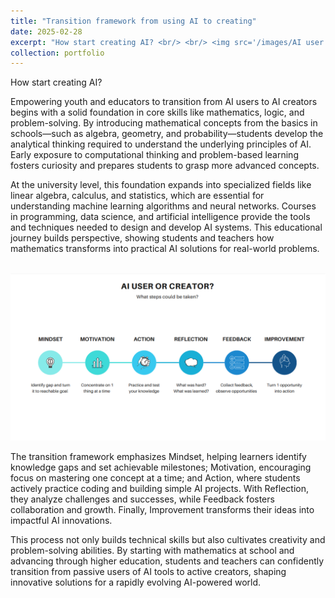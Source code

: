 ```yaml
---
title: "Transition framework from using AI to creating"
date: 2025-02-28
excerpt: "How start creating AI? <br/> <br/> <img src='/images/AI user or creator.png'>"
collection: portfolio
---
```


How start creating AI?

Empowering youth and educators to transition from AI users to AI creators begins with a solid foundation in core skills like mathematics, logic, and problem-solving. By introducing mathematical concepts from the basics in schools—such as algebra, geometry, and probability—students develop the analytical thinking required to understand the underlying principles of AI. Early exposure to computational thinking and problem-based learning fosters curiosity and prepares students to grasp more advanced concepts.

At the university level, this foundation expands into specialized fields like linear algebra, calculus, and statistics, which are essential for understanding machine learning algorithms and neural networks. Courses in programming, data science, and artificial intelligence provide the tools and techniques needed to design and develop AI systems. This educational journey builds perspective, showing students and teachers how mathematics transforms into practical AI solutions for real-world problems.

<br/><img src='/images/AI user or creator.png'><br/>

The transition framework emphasizes Mindset, helping learners identify knowledge gaps and set achievable milestones; Motivation, encouraging focus on mastering one concept at a time; and Action, where students actively practice coding and building simple AI projects. With Reflection, they analyze challenges and successes, while Feedback fosters collaboration and growth. Finally, Improvement transforms their ideas into impactful AI innovations.

This process not only builds technical skills but also cultivates creativity and problem-solving abilities. By starting with mathematics at school and advancing through higher education, students and teachers can confidently transition from passive users of AI tools to active creators, shaping innovative solutions for a rapidly evolving AI-powered world.
